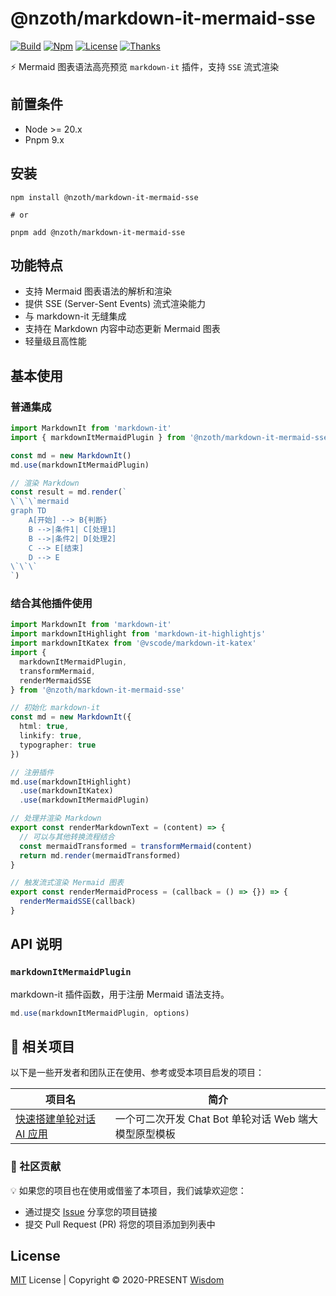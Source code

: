# @nzoth/markdown-it-mermaid-sse

[![Build](https://img.shields.io/badge/build-passing-brightgreen.svg)](https://www.npmjs.com/package/@nzoth/markdown-it-mermaid-sse)
[![Npm](https://img.shields.io/npm/v/@nzoth/markdown-it-mermaid-sse?color=466fe8)](https://www.npmjs.com/package/@nzoth/markdown-it-mermaid-sse)
[![License](https://img.shields.io/github/license/pdsuwwz/nzoth-toolkit?color=466fe8)](https://github.com/pdsuwwz/nzoth-toolkit/blob/main/LICENSE)
[![Thanks](https://badgen.net/badge/thanks/♥/pink)](https://github.com/pdsuwwz)

⚡️ Mermaid 图表语法高亮预览 `markdown-it` 插件，支持 `SSE` 流式渲染

## 前置条件

* Node >= 20.x
* Pnpm 9.x

## 安装

```shell
npm install @nzoth/markdown-it-mermaid-sse

# or

pnpm add @nzoth/markdown-it-mermaid-sse
```

## 功能特点

- 支持 Mermaid 图表语法的解析和渲染
- 提供 SSE (Server-Sent Events) 流式渲染能力
- 与 markdown-it 无缝集成
- 支持在 Markdown 内容中动态更新 Mermaid 图表
- 轻量级且高性能

## 基本使用

### 普通集成

```ts
import MarkdownIt from 'markdown-it'
import { markdownItMermaidPlugin } from '@nzoth/markdown-it-mermaid-sse'

const md = new MarkdownIt()
md.use(markdownItMermaidPlugin)

// 渲染 Markdown
const result = md.render(`
\`\`\`mermaid
graph TD
    A[开始] --> B{判断}
    B -->|条件1| C[处理1]
    B -->|条件2| D[处理2]
    C --> E[结束]
    D --> E
\`\`\`
`)
```

### 结合其他插件使用

```ts
import MarkdownIt from 'markdown-it'
import markdownItHighlight from 'markdown-it-highlightjs'
import markdownItKatex from '@vscode/markdown-it-katex'
import { 
  markdownItMermaidPlugin, 
  transformMermaid,
  renderMermaidSSE 
} from '@nzoth/markdown-it-mermaid-sse'

// 初始化 markdown-it
const md = new MarkdownIt({
  html: true,
  linkify: true,
  typographer: true
})

// 注册插件
md.use(markdownItHighlight)
  .use(markdownItKatex)
  .use(markdownItMermaidPlugin)

// 处理并渲染 Markdown
export const renderMarkdownText = (content) => {
  // 可以与其他转换流程结合
  const mermaidTransformed = transformMermaid(content)
  return md.render(mermaidTransformed)
}

// 触发流式渲染 Mermaid 图表
export const renderMermaidProcess = (callback = () => {}) => {
  renderMermaidSSE(callback)
}
```

## API 说明

### `markdownItMermaidPlugin`

markdown-it 插件函数，用于注册 Mermaid 语法支持。

```ts
md.use(markdownItMermaidPlugin, options)
```

## 🌟 相关项目

以下是一些开发者和团队正在使用、参考或受本项目启发的项目：

| 项目名                                                | 简介                                                                                          |
| ----------------------------------------------------- | --------------------------------------------------------------------------------------------- |
| [快速搭建单轮对话 AI 应用](https://github.com/pdsuwwz/chatgpt-vue3-light-mvp) | 一个可二次开发 Chat Bot 单轮对话 Web 端大模型原型模板 |

### 📢 社区贡献

💡 如果您的项目也在使用或借鉴了本项目，我们诚挚欢迎您：

- 通过提交 [Issue](https://github.com/pdsuwwz/nzoth-toolkit/issues) 分享您的项目链接
- 提交 Pull Request (PR) 将您的项目添加到列表中

## License

[MIT](./LICENSE) License | Copyright © 2020-PRESENT [Wisdom](https://github.com/pdsuwwz)
